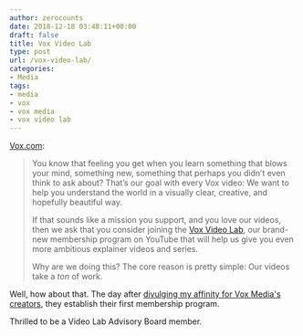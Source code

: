 ```yaml
---
author: zerocounts
date: 2018-12-18 03:48:11+00:00
draft: false
title: Vox Video Lab
type: post
url: /vox-video-lab/
categories:
- Media
tags:
- media
- vox
- vox media
- vox video lab
---
```


[Vox.com](https://www.vox.com/videos/2018/12/17/18144496/vox-video-lab-membership):

> You know that feeling you get when you learn something that blows your mind, something new, something that perhaps you didn’t even think to ask about? That’s our goal with every Vox video: We want to help you understand the world in a visually clear, creative, and hopefully beautiful way.
>
> If that sounds like a mission you support, and you love our videos, then we ask that you consider joining the [Vox Video Lab](http://vox.com/join?_ga=2.108740226.183567848.1545104322-1536174881.1509387189), our brand-new membership program on YouTube that will help us give you even more ambitious explainer videos and series.
>
> Why are we doing this? The core reason is pretty simple: Our videos take a _ton_ of work.

Well, how about that. The day after [divulging my affinity for Vox Media's creators](/2018/12/16/whats-in-a-creator), they establish their first membership program.

Thrilled to be a Video Lab Advisory Board member.
